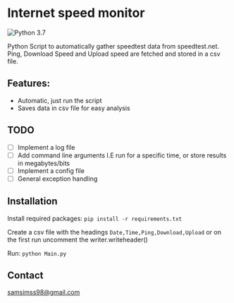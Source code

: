 # Internet speed monitor

![Python 3.7](https://img.shields.io/badge/python-3.7-blue.svg)

Python Script to automatically gather speedtest data from speedtest.net. Ping, Download Speed and Upload speed are fetched and stored in a csv file.

## Features:

* Automatic, just run the script
* Saves data in csv file for easy analysis

## TODO

- [ ] Implement a log file
- [ ] Add command line arguments I.E run for a specific time, or store results in megabytes/bits
- [ ] Implement a config file
- [ ] General exception handling

## Installation

Install required packages:
`pip install -r requirements.txt`

Create a csv file with the headings `Date,Time,Ping,Download,Upload` or on the first run uncomment the writer.writeheader()

Run:
`python Main.py`

## Contact
samsimss98@gmail.com




